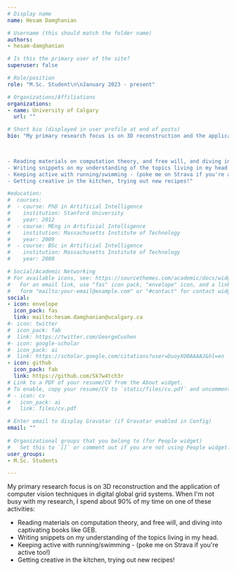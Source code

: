 ```yaml
---
# Display name
name: Hesam Damghanian

# Username (this should match the folder name)
authors:
- hesam-damghanian

# Is this the primary user of the site?
superuser: false

# Role/position
role: "M.Sc. Student\n\nJanuary 2023 - present" 

# Organizations/Affiliations
organizations:
- name: University of Calgary
  url: ""

# Short bio (displayed in user profile at end of posts)
bio: "My primary research focus is on 3D reconstruction and the application of computer vision techniques in digital global grid systems. When I'm not busy with my research, I spend about 90% of my time on one of these activities:

 

- Reading materials on computation theory, and free will, and diving into captivating books like GEB.
- Writing snippets on my understanding of the topics living in my head.
- Keeping active with running/swimming - (poke me on Strava if you're active too!)
- Getting creative in the kitchen, trying out new recipes!"

#education:
#  courses:
#  - course: PhD in Artificial Intelligence
#    institution: Stanford University
#    year: 2012
#  - course: MEng in Artificial Intelligence
#    institution: Massachusetts Institute of Technology
#    year: 2009
#  - course: BSc in Artificial Intelligence
#    institution: Massachusetts Institute of Technology
#    year: 2008

# Social/Academic Networking
# For available icons, see: https://sourcethemes.com/academic/docs/widgets/#icons
#   For an email link, use "fas" icon pack, "envelope" icon, and a link in the
#   form "mailto:your-email@example.com" or "#contact" for contact widget.
social:
- icon: envelope
  icon_pack: fas
  link: mailto:hesam.damghanian@ucalgary.ca
#- icon: twitter
#  icon_pack: fab
#  link: https://twitter.com/GeorgeCushen
#- icon: google-scholar
#  icon_pack: ai
#  link: https://scholar.google.com/citations?user=DuoyXO0AAAAJ&hl=en
- icon: github
  icon_pack: fab
  link: https://github.com/Sk7w4tch3r
# Link to a PDF of your resume/CV from the About widget.
# To enable, copy your resume/CV to `static/files/cv.pdf` and uncomment the lines below.  
# - icon: cv
#   icon_pack: ai
#   link: files/cv.pdf

# Enter email to display Gravatar (if Gravatar enabled in Config)
email: ""
  
# Organizational groups that you belong to (for People widget)
#   Set this to `[]` or comment out if you are not using People widget.  
user_groups:
- M.Sc. Students

---
```

My primary research focus is on 3D reconstruction and the application of computer vision techniques in digital global grid systems. When I'm not busy with my research, I spend about 90% of my time on one of these activities:

 

- Reading materials on computation theory, and free will, and diving into captivating books like GEB.
- Writing snippets on my understanding of the topics living in my head.
- Keeping active with running/swimming - (poke me on Strava if you're active too!)
- Getting creative in the kitchen, trying out new recipes!

